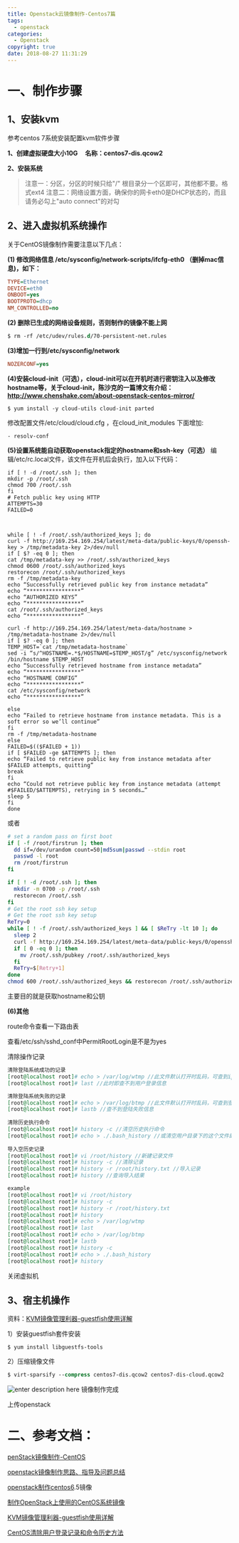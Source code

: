 ```yaml
---
title: Openstack云镜像制作-Centos7篇
tags:
  - openstack
categories:
  - Openstack
copyright: true
date: 2018-08-27 11:31:29
---
```


# 一、制作步骤
<!--more-->
## 1、安装kvm

参考centos 7系统安装配置kvm软件步骤

**1、创建虚拟硬盘大小10G     名称：centos7-dis.qcow2**

**2、安装系统**

> 注意一：分区，分区的时候只给"/" 根目录分一个区即可，其他都不要。格式ext4
> 注意二：网络设置方面，确保你的网卡eth0是DHCP状态的，而且请务必勾上"auto connect"的对勾

## 2、进入虚拟机系统操作

关于CentOS镜像制作需要注意以下几点：

**(1) 修改网络信息 /etc/sysconfig/network-scripts/ifcfg-eth0 （删掉mac信息)，如下：**

``` ini
TYPE=Ethernet  
DEVICE=eth0  
ONBOOT=yes  
BOOTPROTO=dhcp  
NM_CONTROLLED=no 
```
**(2) 删除已生成的网络设备规则，否则制作的镜像不能上网**
``` stata
$ rm -rf /etc/udev/rules.d/70-persistent-net.rules
```
**(3)增加一行到/etc/sysconfig/network**

``` ini
NOZERCONF=yes
```

**(4)安装cloud-init（可选），cloud-init可以在开机时进行密钥注入以及修改hostname等，关于cloud-init，陈沙克的一篇博文有介绍：http://www.chenshake.com/about-openstack-centos-mirror/**

``` vala
$ yum install -y cloud-utils cloud-init parted
```

修改配置文件/etc/cloud/cloud.cfg ，在cloud_init_modules 下面增加:

``` ldif
- resolv-conf
```

**(5)设置系统能自动获取openstack指定的hostname和ssh-key（可选）**
编辑/etc/rc.local文件，该文件在开机后会执行，加入以下代码：

``` smali
if [ ! -d /root/.ssh ]; then
mkdir -p /root/.ssh
chmod 700 /root/.ssh
fi
# Fetch public key using HTTP
ATTEMPTS=30
FAILED=0

 

while [ ! -f /root/.ssh/authorized_keys ]; do
curl -f http://169.254.169.254/latest/meta-data/public-keys/0/openssh-key > /tmp/metadata-key 2>/dev/null
if [ $? -eq 0 ]; then
cat /tmp/metadata-key >> /root/.ssh/authorized_keys
chmod 0600 /root/.ssh/authorized_keys
restorecon /root/.ssh/authorized_keys
rm -f /tmp/metadata-key
echo “Successfully retrieved public key from instance metadata”
echo “*****************”
echo “AUTHORIZED KEYS”
echo “*****************”
cat /root/.ssh/authorized_keys
echo “*****************”

curl -f http://169.254.169.254/latest/meta-data/hostname > /tmp/metadata-hostname 2>/dev/null
if [ $? -eq 0 ]; then
TEMP_HOST=`cat /tmp/metadata-hostname`
sed -i “s/^HOSTNAME=.*$/HOSTNAME=$TEMP_HOST/g” /etc/sysconfig/network
/bin/hostname $TEMP_HOST
echo “Successfully retrieved hostname from instance metadata”
echo “*****************”
echo “HOSTNAME CONFIG”
echo “*****************”
cat /etc/sysconfig/network
echo “*****************”

else
echo “Failed to retrieve hostname from instance metadata. This is a soft error so we’ll continue”
fi
rm -f /tmp/metadata-hostname
else
FAILED=$(($FAILED + 1))
if [ $FAILED -ge $ATTEMPTS ]; then
echo “Failed to retrieve public key from instance metadata after $FAILED attempts, quitting”
break
fi
echo “Could not retrieve public key from instance metadata (attempt #$FAILED/$ATTEMPTS), retrying in 5 seconds…”
sleep 5
fi
done
```

或者

``` bash
# set a random pass on first boot
if [ -f /root/firstrun ]; then
  dd if=/dev/urandom count=50|md5sum|passwd --stdin root
  passwd -l root
  rm /root/firstrun
fi

if [ ! -d /root/.ssh ]; then
  mkdir -m 0700 -p /root/.ssh
  restorecon /root/.ssh
fi
# Get the root ssh key setup
# Get the root ssh key setup
ReTry=0
while [ ! -f /root/.ssh/authorized_keys ] && [ $ReTry -lt 10 ]; do
  sleep 2
  curl -f http://169.254.169.254/latest/meta-data/public-keys/0/openssh-key > /root/.ssh/pubkey
  if [ 0 -eq 0 ]; then
    mv /root/.ssh/pubkey /root/.ssh/authorized_keys
  fi
  ReTry=$[Retry+1]
done
chmod 600 /root/.ssh/authorized_keys && restorecon /root/.ssh/authorized_keys
```
主要目的就是获取hostname和公钥

**(6)其他**

route命令查看一下路由表

查看/etc/ssh/sshd_conf中PermitRootLogin是不是为yes

清除操作记录

``` elixir
清除登陆系统成功的记录
[root@localhost root]# echo > /var/log/wtmp //此文件默认打开时乱码，可查到ip等信息
[root@localhost root]# last //此时即查不到用户登录信息

清除登陆系统失败的记录
[root@localhost root]# echo > /var/log/btmp //此文件默认打开时乱码，可查到登陆失败信息
[root@localhost root]# lastb //查不到登陆失败信息
 
清除历史执行命令
[root@localhost root]# history -c //清空历史执行命令
[root@localhost root]# echo > ./.bash_history //或清空用户目录下的这个文件即可
 
导入空历史记录
[root@localhost root]# vi /root/history //新建记录文件
[root@localhost root]# history -c //清除记录 
[root@localhost root]# history -r /root/history.txt //导入记录 
[root@localhost root]# history //查询导入结果

example 
[root@localhost root]# vi /root/history
[root@localhost root]# history -c 
[root@localhost root]# history -r /root/history.txt 
[root@localhost root]# history 
[root@localhost root]# echo > /var/log/wtmp  
[root@localhost root]# last
[root@localhost root]# echo > /var/log/btmp
[root@localhost root]# lastb 
[root@localhost root]# history -c 
[root@localhost root]# echo > ./.bash_history
[root@localhost root]# history
```
关闭虚拟机

## 3、宿主机操作

资料：[KVM镜像管理利器-guestfish使用详解](https://www.cnblogs.com/BuildingHome/p/4834859.html)

1）安装guestfish套件安装

``` ebnf
$ yum install libguestfs-tools
```

2）压缩镜像文件

``` stata
$ virt-sparsify --compress centos7-dis.qcow2 centos7-dis-cloud.qcow2
```

![enter description here](1.png)
镜像制作完成

上传openstack

# 二、参考文档：

[penStack镜像制作-CentOS](http://www.cnblogs.com/gorlf/p/4140740.html)

[openstack镜像制作思路、指导及问题总结](http://www.aboutyun.com/thread-6617-1-1.html)

[openstack制作centos6](http://blog.csdn.net/xiegh2014/article/details/53248403).5镜像

[制作OpenStack上使用的CentOS系统镜像](http://www.linuxidc.com/Linux/2012-10/72483.htm)

[KVM镜像管理利器-guestfish使用详解](https://www.cnblogs.com/BuildingHome/p/4834859.html)

[CentOS清除用户登录记录和命令历史方法](http://blog.csdn.net/leadway123/article/details/49155421)